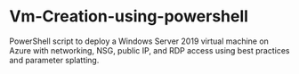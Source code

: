 # Vm-Creation-using-powershell
PowerShell script to deploy a Windows Server 2019 virtual machine on Azure with networking, NSG, public IP, and RDP access using best practices and parameter splatting.
